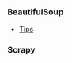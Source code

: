 ### BeautifulSoup
* [Tips](https://github.com/loveisbug/lettuce/blob/master/wiki/python/crawler/bs4.md)

### Scrapy